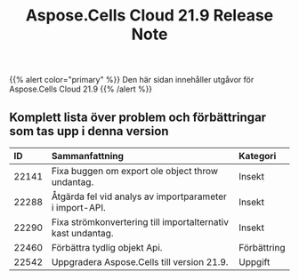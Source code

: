 ﻿---
title: Aspose.Cells Cloud 21.9 Release Note
second_title: Aspose.Cells Cloud Documen
type: docs
url: /sv/aspose-cells-cloud-21-9-release-notes/
description: Aspose.Cells Cloud stöder Excel för att skapa, konvertera, sammanfoga, dela, skydda, inre objektoperation och så vidare
weight: 13
---
{{% alert color="primary" %}} 
Den här sidan innehåller utgåvor för Aspose.Cells Cloud 21.9
{{% /alert %}} 
## **Komplett lista över problem och förbättringar som tas upp i denna version**
|**ID**|**Sammanfattning**|**Kategori**|
|:- |:- |:- |
|22141 |Fixa buggen om export ole object throw undantag.| Insekt|
|22288 |Åtgärda fel vid analys av importparameter i import-API.| Insekt|
|22290 |Fixa strömkonvertering till importalternativ kast undantag.| Insekt|
|22460 |Förbättra tydlig objekt Api.| Förbättring|
|22542 |Uppgradera Aspose.Cells till version 21.9.| Uppgift|
